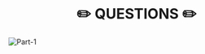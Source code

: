<h1 align="center"> ✏️ QUESTIONS ✏️</h1>

![ Part-1 ](https://github.com/abhinavkumar2369/PW-Full-Stack-Web-Development-2.0/assets/148275310/704c4c82-141a-430b-8760-5c7f37ad4169)
